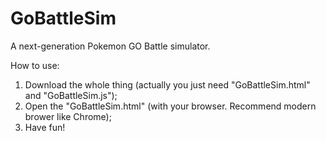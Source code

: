 # GoBattleSim
A next-generation Pokemon GO Battle simulator.

How to use:

1. Download the whole thing (actually you just need "GoBattleSim.html" and "GoBattleSim.js");
2. Open the "GoBattleSim.html" (with your browser. Recommend modern brower like Chrome);
3. Have fun!